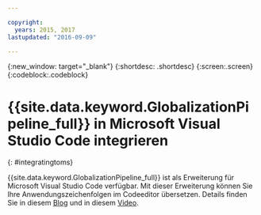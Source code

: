```yaml
---

copyright:
  years: 2015, 2017
lastupdated: "2016-09-09"

---
```


{:new_window: target="_blank"}
{:shortdesc: .shortdesc}
{:screen:.screen}
{:codeblock:.codeblock}

# {{site.data.keyword.GlobalizationPipeline_full}} in Microsoft Visual Studio Code integrieren
{: #integratingtoms}

{{site.data.keyword.GlobalizationPipeline_full}} ist als Erweiterung für Microsoft Visual Studio Code verfügbar. Mit dieser Erweiterung können Sie Ihre Anwendungszeichenfolgen im Codeeditor übersetzen. Details finden Sie in diesem [Blog](https://developer.ibm.com/bluemix/2016/08/31/ibm-globalization-pipeline-and-microsoft-visual-studio-code/) und in diesem [Video](https://www.youtube.com/watch?v=fUfmnx2KqyU).
